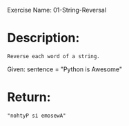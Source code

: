 Exercise Name:
 	01-String-Reversal
# Description:
 	Reverse each word of a string.
 Given: 
 	sentence = "Python is Awesome"
# Return: 
 	"nohtyP si emosewA"
